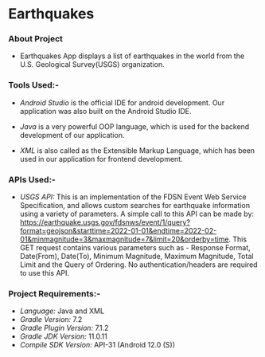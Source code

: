 **Earthquakes**
===============

### **About Project**

*	Earthquakes App displays a list of earthquakes in the world from the U.S. Geological Survey(USGS) organization.

### **Tools Used:-**

*	_Android Studio_ is the official IDE for android development. Our application was also built on the Android Studio IDE.

*	_Java_ is a very powerful OOP language, which is used for the backend development of our application.
    
*	_XML_ is also called as the Extensible Markup Language, which has been used in our application for frontend development.

### **APIs Used:-**

*	_USGS API:_ This is an implementation of the FDSN Event Web Service Specification, and allows custom searches for earthquake information using a variety of parameters. A simple call to this API can be made by: https://earthquake.usgs.gov/fdsnws/event/1/query?format=geojson&starttime=2022-01-01&endtime=2022-02-01&minmagnitude=3&maxmagnitude=7&limit=20&orderby=time. This GET request contains various parameters such as - Response Format, Date(From), Date(To), Minimum Magnitude, Maximum Magnitude, Total Limit and the Query of Ordering. No authentication/headers are required to use this API.

### **Project Requirements:-**

*	_Language:_ Java and XML
*	_Gradle Version:_ 7.2
*	_Gradle Plugin Version:_ 7.1.2
*	_Gradle JDK Version:_ 11.0.11
*	_Compile SDK Version:_ API-31 (Android 12.0 (S))
